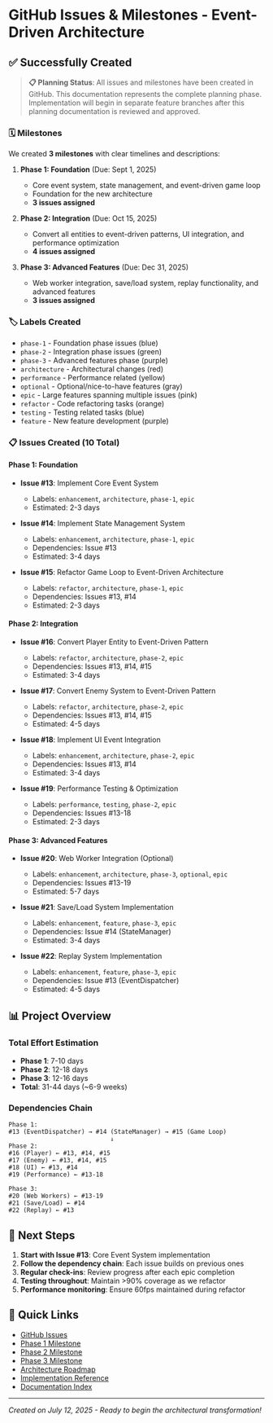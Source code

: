 # GitHub Issues & Milestones - Event-Driven Architecture

## ✅ Successfully Created

> **📋 Planning Status**: All issues and milestones have been created in GitHub. This documentation represents the complete planning phase. Implementation will begin in separate feature branches after this planning documentation is reviewed and approved.

### 🗓️ Milestones
We created **3 milestones** with clear timelines and descriptions:

1. **Phase 1: Foundation** (Due: Sept 1, 2025)
   - Core event system, state management, and event-driven game loop
   - Foundation for the new architecture
   - **3 issues assigned**

2. **Phase 2: Integration** (Due: Oct 15, 2025)
   - Convert all entities to event-driven patterns, UI integration, and performance optimization
   - **4 issues assigned**

3. **Phase 3: Advanced Features** (Due: Dec 31, 2025)
   - Web worker integration, save/load system, replay functionality, and advanced features
   - **3 issues assigned**

### 🏷️ Labels Created
- `phase-1` - Foundation phase issues (blue)
- `phase-2` - Integration phase issues (green)
- `phase-3` - Advanced features phase (purple)
- `architecture` - Architectural changes (red)
- `performance` - Performance related (yellow)
- `optional` - Optional/nice-to-have features (gray)
- `epic` - Large features spanning multiple issues (pink)
- `refactor` - Code refactoring tasks (orange)
- `testing` - Testing related tasks (blue)
- `feature` - New feature development (purple)

### 📋 Issues Created (10 Total)

#### Phase 1: Foundation
- **Issue #13**: Implement Core Event System
  - Labels: `enhancement`, `architecture`, `phase-1`, `epic`
  - Estimated: 2-3 days

- **Issue #14**: Implement State Management System
  - Labels: `enhancement`, `architecture`, `phase-1`, `epic`
  - Dependencies: Issue #13
  - Estimated: 3-4 days

- **Issue #15**: Refactor Game Loop to Event-Driven Architecture
  - Labels: `refactor`, `architecture`, `phase-1`, `epic`
  - Dependencies: Issues #13, #14
  - Estimated: 2-3 days

#### Phase 2: Integration
- **Issue #16**: Convert Player Entity to Event-Driven Pattern
  - Labels: `refactor`, `architecture`, `phase-2`, `epic`
  - Dependencies: Issues #13, #14, #15
  - Estimated: 3-4 days

- **Issue #17**: Convert Enemy System to Event-Driven Pattern
  - Labels: `refactor`, `architecture`, `phase-2`, `epic`
  - Dependencies: Issues #13, #14, #15
  - Estimated: 4-5 days

- **Issue #18**: Implement UI Event Integration
  - Labels: `enhancement`, `architecture`, `phase-2`, `epic`
  - Dependencies: Issues #13, #14
  - Estimated: 3-4 days

- **Issue #19**: Performance Testing & Optimization
  - Labels: `performance`, `testing`, `phase-2`, `epic`
  - Dependencies: Issues #13-18
  - Estimated: 2-3 days

#### Phase 3: Advanced Features
- **Issue #20**: Web Worker Integration (Optional)
  - Labels: `enhancement`, `architecture`, `phase-3`, `optional`, `epic`
  - Dependencies: Issues #13-19
  - Estimated: 5-7 days

- **Issue #21**: Save/Load System Implementation
  - Labels: `enhancement`, `feature`, `phase-3`, `epic`
  - Dependencies: Issue #14 (StateManager)
  - Estimated: 3-4 days

- **Issue #22**: Replay System Implementation
  - Labels: `enhancement`, `feature`, `phase-3`, `epic`
  - Dependencies: Issue #13 (EventDispatcher)
  - Estimated: 4-5 days

## 📊 Project Overview

### Total Effort Estimation
- **Phase 1**: 7-10 days
- **Phase 2**: 12-18 days
- **Phase 3**: 12-16 days
- **Total**: 31-44 days (~6-9 weeks)

### Dependencies Chain
```
Phase 1:
#13 (EventDispatcher) → #14 (StateManager) → #15 (Game Loop)
                            ↓
Phase 2:
#16 (Player) ← #13, #14, #15
#17 (Enemy) ← #13, #14, #15
#18 (UI) ← #13, #14
#19 (Performance) ← #13-18

Phase 3:
#20 (Web Workers) ← #13-19
#21 (Save/Load) ← #14
#22 (Replay) ← #13
```

## 🚀 Next Steps

1. **Start with Issue #13**: Core Event System implementation
2. **Follow the dependency chain**: Each issue builds on previous ones
3. **Regular check-ins**: Review progress after each epic completion
4. **Testing throughout**: Maintain >90% coverage as we refactor
5. **Performance monitoring**: Ensure 60fps maintained during refactor

## 🔗 Quick Links

- [GitHub Issues](https://github.com/vcostin/transformer-scroll-shooter/issues)
- [Phase 1 Milestone](https://github.com/vcostin/transformer-scroll-shooter/milestone/2)
- [Phase 2 Milestone](https://github.com/vcostin/transformer-scroll-shooter/milestone/3)
- [Phase 3 Milestone](https://github.com/vcostin/transformer-scroll-shooter/milestone/4)
- [Architecture Roadmap](./EVENT_DRIVEN_ARCHITECTURE_ROADMAP.md)
- [Implementation Reference](./IMPLEMENTATION_REFERENCE.md)
- [Documentation Index](./README.md)

---

*Created on July 12, 2025 - Ready to begin the architectural transformation!*
